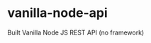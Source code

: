 # vanilla-node-api
Built Vanilla Node JS REST API (no framework)

<!-- https://www.youtube.com/watch?v=_1xa8Bsho6A&t=367s&ab_channel=TraversyMedia (12:16/1:01:36) -->
